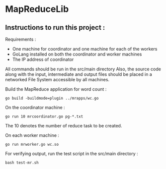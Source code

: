 # MapReduceLib

## Instructions to run this project :

Requirements : 

- One machine for coordinator and one machine for each of the workers
- GoLang installed on both the coordinator and worker machines
- The IP address of coordinator 

All commands should be run in the src/main directory 
Also, the source code along with the input, intermediate and output files should be placed in a networked File System accessible by all machines.

Build the MapReduce application for word count :
```
go build -buildmode=plugin ../mrapps/wc.go
```
On the coordinator machine :

```
go run 10 mrcoordinator.go pg-*.txt
```
The 10 denotes the number of reduce task to be created.

On each worker machine :
```
go run mrworker.go wc.so
```
For verifying output, run the test script in the src/main directory :
```
bash test-mr.sh
```
